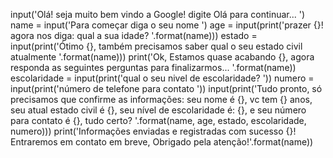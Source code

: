 input('Olá! seja muito bem vindo a Google! digite Olá para continuar... ')
name = input('Para começar diga o seu nome ')
age = input(print('prazer {}! agora nos diga: qual a sua idade? '.format(name)))
estado = input(print('Ótimo {}, também precisamos saber qual o seu estado civil atualmente '.format(name)))
print('Ok, Estamos quase acabando {}, agora responda as seguintes perguntas para finalizarmos... '.format(name))
escolaridade = input(print('qual o seu nivel de escolaridade? '))
numero = input(print('número de telefone para contato '))
input(print('Tudo pronto, só precisamos que confirme as informações: seu nome é {}, vc tem {} anos, seu atual estado civil é {}, seu nível de escolaridade é: {}, e seu número para contato é {}, tudo certo? '.format(name, age, estado, escolaridade, numero)))
print('Informações enviadas e registradas com sucesso {}! Entraremos em contato em breve, Obrigado pela atenção!'.format(name))
